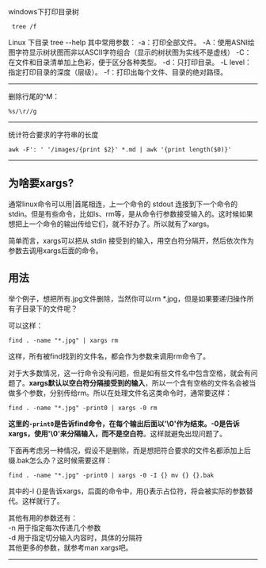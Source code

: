 windows下打印目录树 

     tree /f

Linux 下目录 
tree --help
其中常用参数：
-a：打印全部文件。
-A：使用ASNI绘图字符显示树状图而非以ASCII字符组合（显示的树状图为实线不是虚线）
-C：在文件和目录清单加上色彩，便于区分各种类型。
-d：只打印目录。
-L level：指定打印目录的深度（层级）。
-f：打印出每个文件、目录的绝对路径。

---

删除行尾的^M：

    %s/\r//g


---

统计符合要求的字符串的长度

    awk -F': ' '/images/{print $2}' *.md | awk '{print length($0)}'


---

## 为啥要xargs?

通常linux命令可以用|首尾相连，上一个命令的 stdout 连接到下一个命令的 stdin。但是有些命令，比如ls、rm等，是从命令行参数接受输入的。这时候如果想把上一个命令的输出传给它们，就不好办了。所以就有了xargs。

简单而言，xargs可以把从 stdin 接受到的输入，用空白符分隔开，然后依次作为参数去调用xargs后面的命令。

## 用法

举个例子，想把所有.jpg文件删除，当然你可以rm *.jpg，但是如果要递归操作所有子目录下的文件呢？

可以这样：

    find . -name "*.jpg" | xargs rm

这样，所有被find找到的文件名，都会作为参数来调用rm命令了。

对于大多数情况，这一行命令没有问题，但是如有些文件名中包含空格，就会有问题了。**xargs默认以空白符分隔接受到的输入**，所以一个含有空格的文件名会被当做多个参数，分别传给rm。所以在处理文件名这类命令时，通常要这样：

    find . -name "*.jpg" -print0 | xargs -0 rm

**这里的`-print0`是告诉find命令，在每个输出后面以'\0'作为结束。-0是告诉xargs，使用'\0'来分隔输入，而不是空白符**。这样就避免出现问题了。

下面再考虑另一种情况，假设不是删除，而是想把符合要求的文件名都添加上后缀.bak怎么办？这时候需要这样：

    find . -name "*.jpg" -print0 | xargs -0 -I {} mv {} {}.bak

其中的-I {}是告诉xargs，后面的命令中，用{}表示占位符，将会被实际的参数替代。这样就行了。

其他有用的参数还有：   
-n 用于指定每次传递几个参数   
-d 用于指定切分输入内容时，具体的分隔符   
其他更多的参数，就参考man xargs吧。

---


